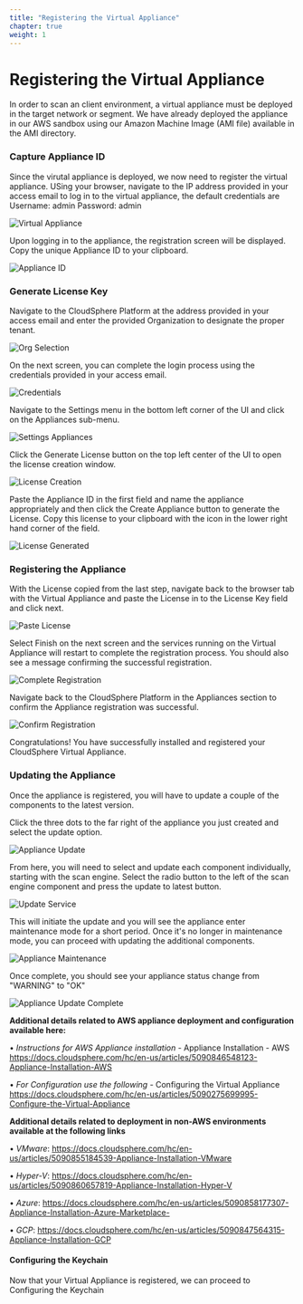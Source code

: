 ```yaml
---
title: "Registering the Virtual Appliance" 
chapter: true
weight: 1 
---
```


# Registering the Virtual Appliance 

In order to scan an client environment, a virtual appliance must be deployed in the target network or segment.  We have already deployed the appliance in our AWS sandbox using our Amazon Machine Image (AMI file) available in the AMI directory.

### Capture Appliance ID

Since the virutal appliance is deployed, we now need to register the virtual appliance.  USing your browser, navigate to the IP address provided in your access email to log in to the virtual appliance, the default credentials are Username: admin Password: admin

![Virtual Appliance](/images/virtualappliance.PNG)

Upon logging in to the appliance, the registration screen will be displayed.  Copy the unique Appliance ID to your clipboard.

![Appliance ID](/images/applianceid.PNG)

### Generate License Key

Navigate to the CloudSphere Platform at the address provided in your access email and enter the provided Organization to designate the proper tenant.  

![Org Selection](/images/orgselection.PNG)

On the next screen, you can complete the login process using the credentials provided in your access email.

![Credentials](/images/credentials.PNG)

Navigate to the Settings menu in the bottom left corner of the UI and click on the Appliances sub-menu.  

![Settings Appliances](/images/settingsappliances.PNG)

Click the Generate License button on the top left center of the UI to open the license creation window.

![License Creation](/images/generatelicense.PNG)

Paste the Appliance ID in the first field and name the appliance appropriately and then click the Create Appliance button to generate the License.  Copy this license to your clipboard with the icon in the lower right hand corner of the field.  

![License Generated](/images/licensegeneration.PNG)

### Registering the Appliance

With the License copied from the last step, navigate back to the browser tab with the Virtual Appliance and paste the License in to the License Key field and click next. 

![Paste License](/images/applianceregistration.PNG)

Select Finish on the next screen and the services running on the Virtual Appliance will restart to complete the registration process.  You should also see a message confirming the successful registration.

![Complete Registration](/images/applianceinfo.PNG)

Navigate back to the CloudSphere Platform in the Appliances section to confirm the Appliance registration was successful.  

![Confirm Registration](/images/registrationsuccess.PNG)

Congratulations! You have successfully installed and registered your CloudSphere Virtual Appliance.


### Updating the Appliance

Once the appliance is registered, you will have to update a couple of the components to the latest version. 

Click the three dots to the far right of the appliance you just created and select the update option.

![Appliance Update](/images/applianceupdate.PNG)

From here, you will need to select and update each component individually, starting with the scan engine.  Select the radio button to the left of the scan engine component and press the update to latest button.  

![Update Service](/images/applianceupdate2.PNG)

This will initiate the update and you will see the appliance enter maintenance mode for a short period.  Once it's no longer in maintenance mode, you can proceed with updating the additional components.

![Appliance Maintenance](/images/appliancemaint.PNG)

Once complete, you should see your appliance status change from "WARNING" to "OK"

![Appliance Update Complete](/images/applianceupdatecomplete.PNG)

**Additional details related to AWS appliance deployment and configuration available here:**

• *Instructions for AWS Appliance installation* - Appliance Installation - AWS https://docs.cloudsphere.com/hc/en-us/articles/5090846548123-Appliance-Installation-AWS

• *For Configuration use the following* - Configuring the Virtual Appliance https://docs.cloudsphere.com/hc/en-us/articles/5090275699995-Configure-the-Virtual-Appliance

**Additional details related to deployment in non-AWS environments available at the following links**

• *VMware*: https://docs.cloudsphere.com/hc/en-us/articles/5090855184539-Appliance-Installation-VMware

• *Hyper-V*: https://docs.cloudsphere.com/hc/en-us/articles/5090860657819-Appliance-Installation-Hyper-V

• *Azure*: https://docs.cloudsphere.com/hc/en-us/articles/5090858177307-Appliance-Installation-Azure-Marketplace-

• *GCP*: https://docs.cloudsphere.com/hc/en-us/articles/5090847564315-Appliance-Installation-GCP


#### Configuring the Keychain 
Now that your Virtual Appliance is registered, we can proceed to Configuring the Keychain

